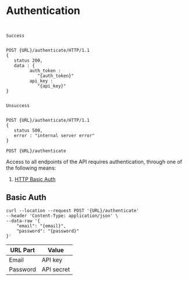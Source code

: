 <!-- Authentication -->
<h1 id="authentication">Authentication</h1>
<div class="highlight"><pre><code>
<p>Success</p>
<span class="nf">POST</span> <span class="nn">{URL}/authenticate/</span><span class="kr">HTTP</span><span class="o">/</span><span class="m">1.1</span>
<span class="p">{</span>
   <span class="err">status</span> <span class="err">200</span><span class="p">,</span>
   <span class="err">data</span> <span class="p">:</span> <span class="p">{</span>
         <span class="err">auth_token</span> <span class="p">:</span>
            <span class="s2">&#34;{auth_token}&#34;</span>
         <span class="err">api_key</span> <span class="p">:</span>
            <span class="s2">&#34;{api_key}&#34;</span>
<span class="p">}</span>

<p>Unsuccess</p>
<span class="nf">POST</span> <span class="nn">{URL}/authenticate/</span><span class="kr">HTTP</span><span class="o">/</span><span class="m">1.1</span>
<span class="p">{</span>
   <span class="err">status</span> <span class="err">500</span><span class="p">,</span>
   <span class="err">error</span> <span class="p">:</span> <span class="s2">&#34;internal server error&#34;</span>
<span class="p">}</span>
</code></pre></div>
<p><api><code>POST {URL}/authenticate
</code></api></p>

<p>Access to all endpoints of the API requires authentication, through one of the following means:</p>

<ol>
<li><a href="https://en.wikipedia.org/wiki/Basic_access_authentication">HTTP Basic Auth</a></li>
</ol>

<!-- End Authentication -->

<!-- Basic Auth --> 

<h2 id="basic-auth">Basic Auth</h2>
<div class="highlight"><pre class="hightlight ruby tab-ruby"><code class="language-shell" data-lang="shell"><span class="s2">curl --location</span> <span class="s2">--request POST '{URL}/authenticate'</span>
<span class="s2">--header 'Content-Type: application/json' \
<span class="s2">--data-raw '{
	<span class="mi">"email": "{email}"</span>, 
	<span class="mi">"password": "{password}"</span>
}'</code></pre></div>
<table>
<thead>
<tr>
<th>URL Part</th>
<th>Value</th>
</tr>
</thead>

<tbody>
<tr>
<td>Email</td>
<td>API key</td>
</tr>

<tr>
<td>Password</td>
<td>API secret</td>
</tr>
</tbody>
</table>

<!-- End Basic Auth -->
